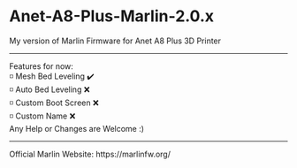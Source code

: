 # Anet-A8-Plus-Marlin-2.0.x

My version of Marlin Firmware for Anet A8 Plus 3D Printer
<hr>

Features for now: <br>
◽ Mesh Bed Leveling ✔️ <br>
◽ Auto Bed Leveling ❌ <br>
◽ Custom Boot Screen ❌ <br>
◽ Custom Name ❌ <br>
Any Help or Changes are Welcome :) <br>
<hr>
Official Marlin Website: https://marlinfw.org/
